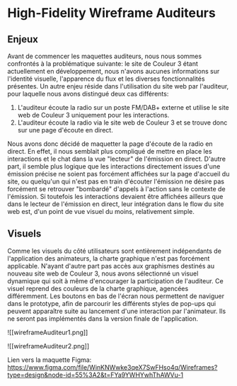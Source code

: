 # High-Fidelity Wireframe Auditeurs

## Enjeux

Avant de commencer les maquettes auditeurs, nous nous sommes confrontés à la problématique suivante: le site de Couleur 3 étant actuellement en développement, nous n'avons aucunes informations sur l'identité visuelle, l'apparence du flux et les diverses fonctionnalités présentes. 
Un autre enjeu réside dans l'utilisation du site web par l'auditeur, pour laquelle nous avons distingué deux cas différents:
1. L'auditeur écoute la radio sur un poste FM/DAB+ externe et utilise le site web de Couleur 3 uniquement pour les interactions. 
2. L'auditeur écoute la radio via le site web de Couleur 3 et se trouve donc sur une page d'écoute en direct.

Nous avons donc décidé de maquetter la page d'écoute de la radio en direct. En effet, il nous semblait plus compliqué de mettre en place les interactions et le chat dans la vue "lecteur" de l'émission en direct. 
D'autre part, il semble plus logique que les interactions directement issues d'une émission précise ne soient pas forcément affichées sur la page d'accueil du site, ou quelqu'un qui n'est pas en train d'écouter l'émission ne désire pas forcément se retrouver "bombardé" d'appels à l'action sans le contexte de l'émission. 
Si toutefois les interactions devaient être affichées ailleurs que dans le lecteur de l'émission en direct, leur intégration dans le flow du site web est, d'un point de vue visuel du moins, relativement simple. 

## Visuels

Comme les visuels du côté utilisateurs sont entièrement indépendants de l'application des animateurs, la charte graphique n'est pas forcément applicable. N'ayant d'autre part pas accès aux graphismes destinés au nouveau site web de Couleur 3, nous avons sélectionné un visuel dynamique qui soit à même d'encourager la participation de l'auditeur. Ce visuel reprend des couleurs de la charte graphique, agencées différemment. 
Les boutons en bas de l'écran nous permettent de naviguer dans le prototype, afin de parcourir les différents styles de pop-ups qui peuvent apparaître suite au lancement d'une interaction par l'animateur. Ils ne seront pas implémentés dans la version finale de l'application. 

![[wireframeAuditeur1.png]]

![[wireframeAuditeur2.png]]

Lien vers la maquette Figma: https://www.figma.com/file/WinKNWwke3qeX7SwFHso4q/Wireframes?type=design&node-id=55%3A2&t=FYa9YWHYwhThAWVu-1

